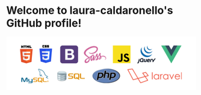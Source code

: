 <h1>Welcome to laura-caldaronello's GitHub profile!</h1>
<img width="1200" src="img/linguaggi.png">
